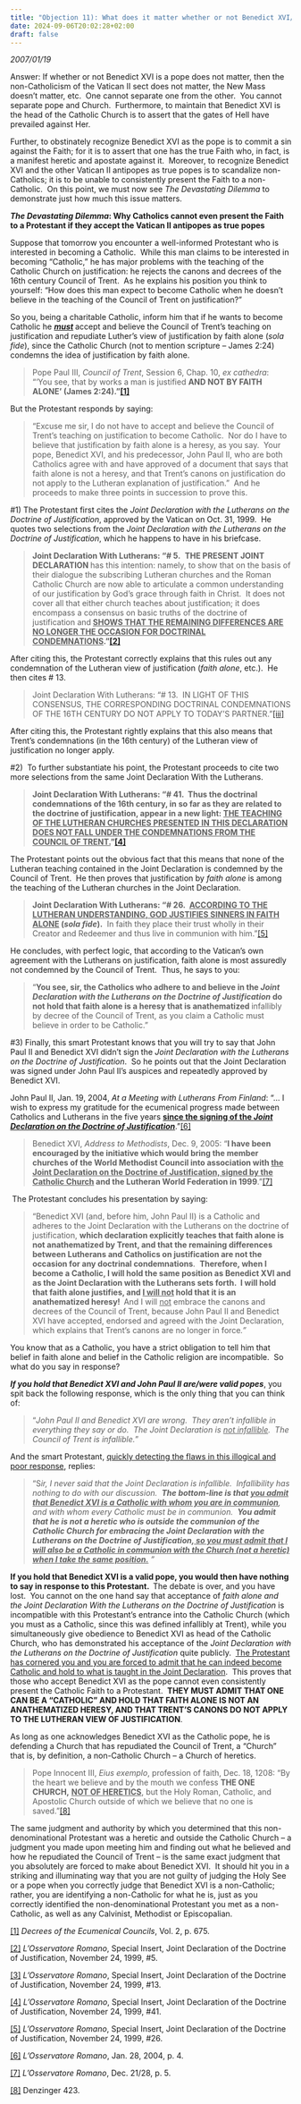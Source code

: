 ```yaml
---
title: "Objection 11): What does it matter whether or not Benedict XVI/Francis is a pope? The issue does not concern me."
date: 2024-09-06T20:02:28+02:00
draft: false
---
```



*2007/01/19*

<p>Answer: If whether or not Benedict XVI is a pope does not matter, then the non-Catholicism of the Vatican II sect does not matter, the New Mass doesn’t matter, etc.  One cannot separate one from the other.  You cannot separate pope and Church.  Furthermore, to maintain that Benedict XVI is the head of the Catholic Church is to assert that the gates of Hell have prevailed against Her.</p>
<p>Further, to obstinately recognize Benedict XVI as the pope is to commit a sin against the Faith; for it is to assert that one has the true Faith who, in fact, is a manifest heretic and apostate against it.  Moreover, to recognize Benedict XVI and the other Vatican II antipopes as true popes is to scandalize non-Catholics; it is to be unable to consistently present the Faith to a non-Catholic.  On this point, we must now see <em>The Devastating Dilemma</em> to demonstrate just how much this issue matters.</p>
<p><strong><em>The Devastating Dilemma</em></strong><strong>: Why Catholics cannot even present the Faith to a Protestant if they accept the Vatican II antipopes as true popes</strong></p>
<p>Suppose that tomorrow you encounter a well-informed Protestant who is interested in becoming a Catholic.  While this man claims to be interested in becoming “Catholic,” he has major problems with the teaching of the Catholic Church on justification: he rejects the canons and decrees of the 16th century Council of Trent.  As he explains his position you think to yourself: “How does this man expect to become Catholic when he doesn’t believe in the teaching of the Council of Trent on justification?”  </p>
<p>So you, being a charitable Catholic, inform him that if he wants to become Catholic he <strong><em><u>must</u> </em></strong>accept and believe the Council of Trent’s teaching on justification and repudiate Luther’s view of justification by faith alone (<em>sola fide</em>), since the Catholic Church (not to mention scripture – James 2:24) condemns the idea of justification by faith alone. </p>
<blockquote>
<p>Pope Paul III, <em>Council of Trent</em>, Session 6, Chap. 10, <em>ex cathedra</em>:<br />“‘You see, that by works a man is justified <strong>AND NOT BY FAITH ALONE’ (James 2:24).”<a href="#_edn1" name="_ednref1">[1]</a></strong> </p>
</blockquote>
<p>But the Protestant responds by saying:</p>
<blockquote>
<p>“Excuse me sir, I do not have to accept and believe the Council of Trent’s teaching on justification to become Catholic.  Nor do I have to believe that justification by faith alone is a heresy, as you say.  Your pope, Benedict XVI, and his predecessor, John Paul II, who are both Catholics agree with and have approved of a document that says that faith alone is not a heresy, and that Trent’s canons on justification do not apply to the Lutheran explanation of justification.”  And he proceeds to make three points in succession to prove this. </p>
</blockquote>
<p>#1) The Protestant first cites the <em>Joint Declaration with the Lutherans on the Doctrine of Justification</em>, approved by the Vatican on Oct. 31, 1999.  He quotes two selections from the <em>Joint Declaration with the Lutherans on the Doctrine of Justification</em>, which he happens to have in his briefcase.</p>
<blockquote>
<p><strong>Joint Declaration With Lutherans: “# 5.</strong>  <strong>THE PRESENT JOINT DECLARATION </strong>has this intention: namely, to show that on the basis of their dialogue the subscribing Lutheran churches and the Roman Catholic Church are now able to articulate a common understanding of our justification by God’s grace through faith in Christ.  It does not cover all that either church teaches about justification; it does encompass a consensus on basic truths of the doctrine of justification and<strong> <u>SHOWS THAT THE REMAINING DIFFERENCES ARE NO LONGER THE OCCASION FOR DOCTRINAL CONDEMNATIONS</u>.”<a href="#_edn2" name="_ednref2">[2]</a></strong> </p>
</blockquote>
<p>After citing this, the Protestant correctly explains that this rules out any condemnation of the Lutheran view of justification (<em>faith alone</em>, etc.).  He then cites # 13.</p>
<blockquote>
<p>Joint Declaration With Lutherans: “# 13.  IN LIGHT OF THIS CONSENSUS, THE CORRESPONDING DOCTRINAL CONDEMNATIONS OF THE 16TH CENTURY DO NOT APPLY TO TODAY’S PARTNER.”<a href="#_edn3" name="_ednref3">[iii]</a></p>
</blockquote>
<p>After citing this, the Protestant rightly explains that this also means that Trent’s condemnations (in the 16th century) of the Lutheran view of justification no longer apply. </p>
<p>#2)  To further substantiate his point, the Protestant proceeds to cite two more selections from the same Joint Declaration With the Lutherans.</p>
<blockquote>
<p><strong>Joint Declaration With Lutherans: “# 41.  Thus the doctrinal condemnations of the 16th century, in so far as they are related to the doctrine of justification, appear in a new light: <u>THE TEACHING OF THE LUTHERAN CHURCHES PRESENTED IN THIS DECLARATION DOES NOT FALL UNDER THE CONDEMNATIONS FROM THE COUNCIL OF TRENT.</u>”<a href="#_edn4" name="_ednref4">[4]</a></strong></p>
</blockquote>
<p>The Protestant points out the obvious fact that this means that none of the Lutheran teaching contained in the Joint Declaration is condemned by the Council of Trent.  He then proves that justification by <em>faith alone</em> is among the teaching of the Lutheran churches in the Joint Declaration.</p>
<blockquote>
<p><strong>Joint Declaration With Lutherans: “# 26.  <u>ACCORDING TO THE LUTHERAN UNDERSTANDING, GOD JUSTIFIES SINNERS IN FAITH ALONE</u> (<em>sola fide</em>).</strong>  In faith they place their trust wholly in their Creator and Redeemer and thus live in communion with him.”<a href="#_edn5" name="_ednref5">[5]</a></p>
</blockquote>
<p>He concludes, with perfect logic, that according to the Vatican’s own agreement with the Lutherans on justification, faith alone is most assuredly not condemned by the Council of Trent.  Thus, he says to you:</p>
<blockquote>
<p>“<strong>You see, sir, the Catholics who adhere to and believe in the <em>Joint Declaration with the Lutherans on the Doctrine of Justification</em> do not hold that faith alone is a heresy that is anathematized </strong>infallibly by decree of the Council of Trent, as you claim a Catholic must believe in order to be Catholic.”</p>
</blockquote>
<p>#3) Finally, this smart Protestant knows that you will try to say that John Paul II and Benedict XVI didn’t sign the <em>Joint Declaration with the Lutherans on the Doctrine of Justification</em>.  So he points out that the Joint Declaration was signed under John Paul II’s auspices and repeatedly approved by Benedict XVI.</p>
<p>John Paul II, Jan. 19, 2004, <em>At a Meeting with Lutherans From Finland</em>: “… I wish to express my gratitude for the ecumenical progress made between Catholics and Lutherans in the five years <strong><u>since the signing of the <em>Joint Declaration on the Doctrine of Justification</em></u></strong>.”<a href="#_edn6" name="_ednref6">[6]</a></p>
<blockquote>
<p>Benedict XVI, <em>Address to Methodists</em>, Dec. 9, 2005: “<strong>I have been encouraged by the initiative which would bring the member churches of the World Methodist Council into association with <u>the Joint Declaration on the Doctrine of Justification, signed by the Catholic Church</u> and the Lutheran World Federation in 1999</strong>.”<a href="#_edn7" name="_ednref7">[7]</a></p>
</blockquote>
<p><strong> </strong>The Protestant concludes his presentation by saying:</p>
<blockquote>
<p>“Benedict XVI (and, before him, John Paul II) is a Catholic and adheres to the Joint Declaration with the Lutherans on the doctrine of justification, <strong>which declaration explicitly teaches that faith alone is not anathematized by Trent, and that the remaining differences between Lutherans and Catholics on justification are not the occasion for any doctrinal condemnations</strong>.  <strong>Therefore, when I become a Catholic, I will hold the same position as Benedict XVI and as the Joint Declaration with the Lutherans sets forth.  I will hold that faith alone justifies, and <u>I will not</u> hold that it is an anathematized heresy!  </strong>And I will <u>not</u> embrace the canons and decrees of the Council of Trent, because John Paul II and Benedict XVI have accepted, endorsed and agreed with the Joint Declaration, which explains that Trent’s canons are no longer in force<em>.”</em></p>
</blockquote>
<p>You know that as a Catholic, you have a strict obligation to tell him that belief in faith alone and belief in the Catholic religion are incompatible.  So what do you say in response?</p>
<p><strong><em>If you hold that Benedict XVI and John Paul II are/were valid popes</em></strong>, you spit back the following response, which is the only thing that you can think of:</p>
<blockquote>
<p>“<em>John Paul II and Benedict XVI are wrong.  They aren’t infallible in everything they say or do.  The Joint Declaration is <u>not infallible</u>.  The Council of Trent is infallible.</em>” </p>
</blockquote>
<p>And the smart Protestant, <u>quickly detecting the flaws in this illogical and poor response</u>, replies:</p>
<blockquote>
<p>“S<em>ir, I never said that the Joint Declaration is infallible.  Infallibility has nothing to do with our discussion.  <strong>The bottom-line is that <u>you admit that Benedict XVI is a Catholic with whom you are in communion</u></strong>, and with whom every Catholic must be in communion.  <strong>You admit that he is not a heretic who is outside the communion of the Catholic Church for embracing the Joint Declaration with the Lutherans on the Doctrine of Justification,<u> so you must admit that I will also be a Catholic in communion with the Church (not a heretic) when I take the same position.</u></strong> ”</em> </p>
</blockquote>
<p><strong>If you hold that Benedict XVI is a valid pope, you would then have nothing to say in response to this Protestant.  </strong>The debate is over, and you have lost.  You cannot on the one hand say that acceptance of <em>faith alone and the Joint Declaration With the Lutherans on the Doctrine of Justification</em> is incompatible with this Protestant’s entrance into the Catholic Church (which you must as a Catholic, since this was defined infallibly at Trent), while you simultaneously give obedience to Benedict XVI as head of the Catholic Church, who has demonstrated his acceptance of the<em> Joint Declaration with the Lutherans on the Doctrine of Justification</em> quite publicly.  <u>The Protestant has cornered you and you are forced to admit that he can indeed become Catholic and hold to what is taught in the Joint Declaration</u>.  This proves that those who accept Benedict XVI as the pope cannot even consistently present the Catholic Faith to a Protestant.  <strong>THEY MUST ADMIT THAT ONE CAN BE A “CATHOLIC” AND HOLD THAT FAITH ALONE IS NOT AN ANATHEMATIZED HERESY, AND THAT TRENT’S CANONS DO NOT APPLY TO THE LUTHERAN VIEW OF JUSTIFICATION</strong>. </p>
<p>As long as one acknowledges Benedict XVI as the Catholic pope, he is defending a Church that has repudiated the Council of Trent, a “Church” that is, by definition, a non-Catholic Church – a Church of heretics.</p>
<blockquote>
<p>Pope Innocent III, <em>Eius exemplo</em>, profession of faith, Dec. 18, 1208: “By the heart we believe and by the mouth we confess <strong>THE ONE CHURCH,</strong> <strong><u>NOT OF HERETICS</u></strong>, but the Holy Roman, Catholic, and Apostolic Church outside of which we believe that no one is saved.”<a href="#_edn8" name="_ednref8">[8]</a> </p>
</blockquote>
<p>The same judgment and authority by which you determined that this non-denominational Protestant was a heretic and outside the Catholic Church – a judgment you made upon meeting him and finding out what he believed and how he repudiated the Council of Trent – is the same exact judgment that you absolutely are forced to make about Benedict XVI.  It should hit you in a striking and illuminating way that you are not guilty of judging the Holy See or a pope when you correctly judge that Benedict XVI is a non-Catholic; rather, you are identifying a non-Catholic for what he is, just as you correctly identified the non-denominational Protestant you met as a non-Catholic, as well as any Calvinist, Methodist or Episcopalian.</p>

<div>
<p><a href="#_ednref1" name="_edn1">[1]</a> <em>Decrees of the Ecumenical Councils</em>, Vol. 2, p. 675.</p>
</div>
<div>
<p><a href="#_ednref2" name="_edn2">[2]</a> <em>L’Osservatore Romano</em>, Special Insert, Joint Declaration of the Doctrine of Justification, November 24, 1999, #5.</p>
</div>
<div>
<p><a href="#_ednref3" name="_edn3">[3]</a> <em>L’Osservatore Romano</em>, Special Insert, Joint Declaration of the Doctrine of Justification, November 24, 1999, #13.</p>
</div>
<div>
<p><a href="#_ednref4" name="_edn4">[4]</a> <em>L’Osservatore Romano</em>, Special Insert, Joint Declaration of the Doctrine of Justification, November 24, 1999, #41.</p>
</div>
<div>
<p><a href="#_ednref5" name="_edn5">[5]</a> <em>L’Osservatore Romano</em>, Special Insert, Joint Declaration of the Doctrine of Justification, November 24, 1999, #26.</p>
</div>
<div>
<p><a href="#_ednref6" name="_edn6">[6]</a> <em>L’Osservatore Romano</em>, Jan. 28, 2004, p. 4.</p>
</div>
<div>
<p><a href="#_ednref7" name="_edn7">[7]</a> <em>L’Osservatore Romano</em>, Dec. 21/28, p. 5.</p>
</div>
<div>
<p><a href="#_ednref8" name="_edn8">[8]</a> Denzinger 423.</p>
</div>
</div>
